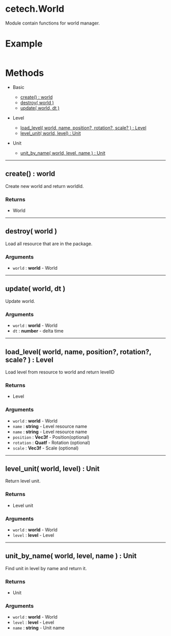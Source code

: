 # cetech.World

Module contain functions for world  manager.

# Example

```lua
```

# Methods
* Basic
    * [create() : world](#create-world)
    * [destroy( world )](#destroy-world)
    * [update( world, dt )](#update-world-dt)

* Level
    * [load_level( world, name, position?, rotation?, scale? ) : Level](#load_level-world-name-position-rotation-scale-level)
    * [level_unit( world, level) : Unit](#level_unit-world-level-unit)

* Unit
    * [unit_by_name( world, level, name ) : Unit](#unit_by_name-world-level-name-unit)

------------------------------------------------------------------------------------------------------------------------

## create() : world

Create new world and return worldId.

### Returns
* World

------------------------------------------------------------------------------------------------------------------------

## destroy( world )

Load all resource that are in the package.

### Arguments
* `world` : **world**   - World

------------------------------------------------------------------------------------------------------------------------

## update( world, dt )

Update world.

### Arguments
* `world` : **world**   - World
* `dt` : **number**   - delta time

------------------------------------------------------------------------------------------------------------------------

## load_level( world, name, position?, rotation?, scale? ) : Level

Load level from resource to world and return levelID

### Returns
* Level

### Arguments
* `world` : **world**   - World
* `name` : **string**   - Level resource name
* `name` : **string**   - Level resource name
* `position` : **Vec3f**   - Position(optional)
* `rotation` : **Quatf**   - Rotation (optional)
* `scale` : **Vec3f**   - Scale (optional)

------------------------------------------------------------------------------------------------------------------------

## level_unit( world, level) : Unit

Return level unit.

### Returns
* Level unit

### Arguments
* `world` : **world**   - World
* `level` : **level**   - Level

------------------------------------------------------------------------------------------------------------------------

## unit_by_name( world, level, name ) : Unit

Find unit in level by name and return it.

### Returns
* Unit

### Arguments
* `world` : **world**   - World
* `level` : **level**   - Level
* `name` : **string**   - Unit name
